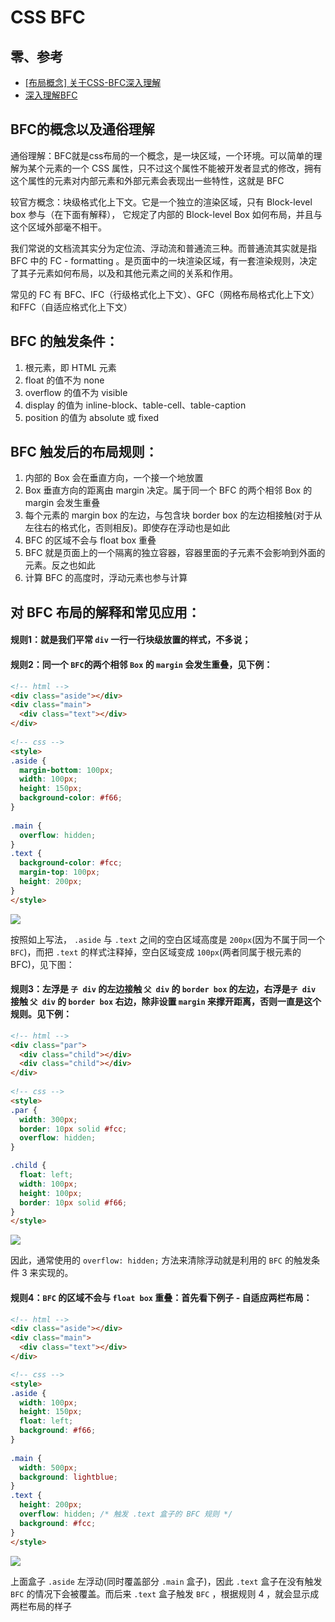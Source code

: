 # CSS BFC

## 零、参考
* [[布局概念] 关于CSS-BFC深入理解](https://juejin.cn/post/6844903476774830094)
* [深入理解BFC](https://www.cnblogs.com/xiaohuochai/p/5248536.html)
  
## BFC的概念以及通俗理解
通俗理解：BFC就是css布局的一个概念，是一块区域，一个环境。可以简单的理解为某个元素的一个 CSS 属性，只不过这个属性不能被开发者显式的修改，拥有这个属性的元素对内部元素和外部元素会表现出一些特性，这就是 BFC

较官方概念：块级格式化上下文。它是一个独立的渲染区域，只有 Block-level box 参与（在下面有解释）， 它规定了内部的 Block-level Box 如何布局，并且与这个区域外部毫不相干。

我们常说的文档流其实分为定位流、浮动流和普通流三种。而普通流其实就是指 BFC 中的 FC - formatting 。是页面中的一块渲染区域，有一套渲染规则，决定了其子元素如何布局，以及和其他元素之间的关系和作用。

常见的 FC 有 BFC、IFC（行级格式化上下文）、GFC（网格布局格式化上下文）和FFC（自适应格式化上下文）

## BFC 的触发条件：
1. 根元素，即 HTML 元素
2. float 的值不为 none
3. overflow 的值不为 visible
4. display 的值为 inline-block、table-cell、table-caption
5. position 的值为 absolute 或 fixed 

## BFC 触发后的布局规则：
1. 内部的 Box 会在垂直方向，一个接一个地放置
2. Box 垂直方向的距离由 margin 决定。属于同一个 BFC 的两个相邻 Box 的 margin 会发生重叠
3. 每个元素的 margin box 的左边，与包含块 border box 的左边相接触(对于从左往右的格式化，否则相反)。即使存在浮动也是如此
4. BFC 的区域不会与 float box 重叠
5. BFC 就是页面上的一个隔离的独立容器，容器里面的子元素不会影响到外面的元素。反之也如此
6. 计算 BFC 的高度时，浮动元素也参与计算

## 对 BFC 布局的解释和常见应用：
#### 规则1：就是我们平常 ```div``` 一行一行块级放置的样式，不多说；

#### 规则2：同一个 ```BFC```的两个相邻 ```Box``` 的 ```margin``` 会发生重叠，见下例：
```html
<!-- html -->
<div class="aside"></div>
<div class="main">
  <div class="text"></div>
</div>
       
<!-- css -->
<style>
.aside {
  margin-bottom: 100px;
  width: 100px;
  height: 150px;
  background-color: #f66;
}
 
.main {
  overflow: hidden;
}
.text {
  background-color: #fcc;
  margin-top: 100px;
  height: 200px;
}
</style>
```

![](./../assets/images/CSS.BFC.rule-02.gif)  

按照如上写法， ```.aside``` 与 ```.text``` 之间的空白区域高度是 ```200px```(因为不属于同一个 ```BFC```)，而把 ```.text``` 的样式注释掉，空白区域变成 ```100px```(两者同属于根元素的 BFC)，见下图：

#### 规则3：左浮是 ```子 div``` 的左边接触 ```父 div``` 的 ```border box``` 的左边，右浮是```子 div``` 接触 ```父 div``` 的 ```border box``` 右边，除非设置 ```margin``` 来撑开距离，否则一直是这个规则。见下例：
```html
<!-- html -->
<div class="par">
  <div class="child"></div>
  <div class="child"></div>
</div>
 
<!-- css -->
<style>
.par {
  width: 300px;
  border: 10px solid #fcc;
  overflow: hidden;
}

.child {
  float: left;
  width: 100px;
  height: 100px;
  border: 10px solid #f66;
}
</style>
```

![](./../assets/images/CSS.BFC.rule-03.gif)    

因此，通常使用的 ```overflow: hidden;``` 方法来清除浮动就是利用的 ```BFC``` 的触发条件 3 来实现的。

#### 规则4：```BFC``` 的区域不会与 ```float box``` 重叠：首先看下例子 - 自适应两栏布局：
```html
<!-- html -->
<div class="aside"></div>
<div class="main">
  <div class="text"></div>
</div>

<!-- css -->
<style>
.aside {
  width: 100px;
  height: 150px;
  float: left;
  background: #f66;
}
 
.main {
  width: 500px;
  background: lightblue;
}
.text {
  height: 200px;
  overflow: hidden; /* 触发 .text 盒子的 BFC 规则 */
  background: #fcc;
}
</style>
```

![](./../assets/images/CSS.BFC.rule-04.gif)    

上面盒子 ```.aside``` 左浮动(同时覆盖部分 ```.main``` 盒子)，因此 ```.text``` 盒子在没有触发 ```BFC``` 的情况下会被覆盖。而后来 ```.text``` 盒子触发 ```BFC``` ，根据规则 4 ，就会显示成两栏布局的样子
